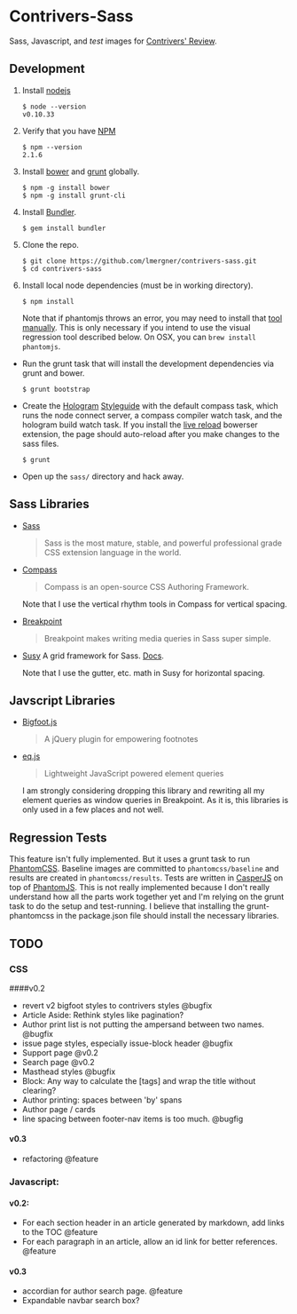 # Contrivers-Sass

Sass, Javascript, and *test* images for [Contrivers'
Review](http://www.contrivers.org).

## Development

1. Install [nodejs](http://nodejs.org) 
    
    ```
    $ node --version
    v0.10.33
    ```
2. Verify that you have [NPM](https://www.npmjs.org)
    
    ```
    $ npm --version
    2.1.6
    ```

3. Install [bower](http://bower.io) and [grunt](http://gruntjs.com) globally.
    
    ```
    $ npm -g install bower
    $ npm -g install grunt-cli
    ```

4. Install [Bundler](http://bundler.io/).
    
    ```
    $ gem install bundler
    ```

5. Clone the repo.
    
    ```
    $ git clone https://github.com/lmergner/contrivers-sass.git
    $ cd contrivers-sass
    ```

6. Install local node dependencies (must be in working directory).

    `$ npm install `

    Note that if phantomjs throws an error, you may need to install that [tool
    manually](http://phantomjs.org/download.html). This is only necessary if
    you intend to use the visual regression tool described below. On OSX, you 
    can `brew install phantomjs`.

- Run the grunt task that will install the development dependencies via grunt and bower.

    ```
    $ grunt bootstrap
    ```

- Create the [Hologram](https://github.com/trulia/hologram)
  [Styleguide](http://localhost:9001) with the default compass task, which runs
  the node connect server, a compass compiler watch task, and the hologram
  build watch task. If you install the [live reload](http://livereload.com)
  bowerser extension, the page should auto-reload after you make changes to the
  sass files.
    ```
    $ grunt 
    ```

- Open up the `sass/` directory and hack away.


## Sass Libraries

- [Sass](http://sass-lang.com/)
    > Sass is the most mature, stable, and powerful professional grade CSS
    > extension language in the world.

- [Compass](http://compass-style.org/)
    > Compass is an open-source CSS Authoring Framework.

    Note that I use the vertical rhythm tools in Compass for vertical spacing.

- [Breakpoint](http://breakpoint-sass.com)
    > Breakpoint makes writing media queries in Sass super simple.

- [Susy](http://susy.oddbird.net)
    A grid framework for Sass. [Docs](http://susydocs.oddbird.net/en/latest/).

    Note that I use the gutter, etc. math in Susy for horizontal spacing.

## Javscript Libraries

- [Bigfoot.js](http://www.bigfootjs.com)
    > A jQuery plugin for empowering footnotes

- [eq.js](https://github.com/Snugug/eq.js)
    > Lightweight JavaScript powered element queries
        
    I am strongly considering dropping this library and rewriting all my
    element queries as window queries in Breakpoint. As it is, this libraries
    is only used in a few places and not well.

## Regression Tests

This feature isn't fully implemented. But it uses a grunt task to run
[PhantomCSS](https://github.com/Huddle/PhantomCSS). Baseline images are
committed to `phantomcss/baseline` and results are created in
`phantomcss/results`. Tests are written in [CasperJS](http://casperjs.org/) on
top of [PhantomJS](http://phantomjs.org). This is not really implemented
because I don't really understand how all the parts work together yet and I'm
relying on the grunt task to do the setup and test-running.  I believe that 
installing the grunt-phantomcss in the package.json file should install the 
necessary libraries.

## TODO

### CSS
	
####v0.2

- revert v2 bigfoot styles to contrivers styles @bugfix
- Article Aside:  Rethink styles like pagination? 
- Author print list is not putting the ampersand between two names. @bugfix
- issue page styles, especially issue-block header @bugfix
- Support page @v0.2
- Search page @v0.2
- Masthead styles @bugfix
- Block: Any way to calculate the [tags] and wrap the title without clearing?
- Author printing:  spaces between 'by' spans
- Author page / cards
- line spacing between footer-nav items is too much. @bugfig

#### v0.3
- refactoring @feature

### Javascript:

#### v0.2:

- For each section header in an article generated by markdown, add links to the TOC @feature
- For each paragraph in an article, allow an id link for better references. @feature

#### v0.3

- accordian for author search page. @feature
- Expandable navbar search box?

